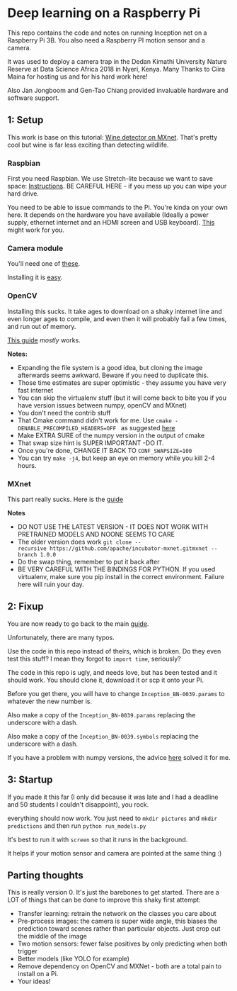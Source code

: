 # Deep learning on a Raspberry Pi

This repo contains the code and notes on running Inception net on a Raspberry Pi 3B. You also need a Raspberry PI motion sensor and a camera.

It was used to deploy a camera trap in the Dedan Kimathi University Nature Reserve at Data Science Africa 2018 in Nyeri, Kenya. Many Thanks to Ciira Maina for hosting us and for his hard work here!

Also Jan Jongboom and Gen-Tao Chiang provided invaluable hardware and software support.

## 1: Setup

This work is base on this tutorial:
[Wine detector on MXnet](https://mxnet.incubator.apache.org/versions/master/tutorials/embedded/wine_detector.html
). That's pretty cool but wine is far less exciting than detecting wildlife.

### Raspbian

First you need Raspbian. We use Stretch-lite because we want to save space: 
[Instructions](https://www.raspberrypi.org/documentation/installation/installing-images/
). BE CAREFUL HERE - if you mess up you can wipe your hard drive.

You need to be able to issue commands to the Pi. You're kinda on your own here. It depends on the hardware you have available (Ideally a power supply, ethernet internet and an HDMI screen and USB keyboard). [This](http://blog.cudmore.io/post/2017/11/22/raspian-stretch/) might work for you. 

### Camera module
You'll need one of [these](https://www.raspberrypi.org/products/camera-module-v2/).

Installing it is [easy](https://thepihut.com/blogs/raspberry-pi-tutorials/16021420-how-to-install-use-the-raspberry-pi-camera).

### OpenCV
Installing this sucks. It take ages to download on a shaky internet line and even longer ages to compile, and even then it will probably fail a few times, and run out of memory.

[This guide](https://www.pyimagesearch.com/2017/09/04/raspbian-stretch-install-opencv-3-python-on-your-raspberry-pi/) *mostly* works.

**Notes:**

* Expanding the file system is a good idea, but cloning the image afterwards seems awkward. Beware if you need to duplicate this.
* Those time estimates are super optimistic - they assume you have very fast internet
* You can skip the virtualenv stuff (but it will come back to bite you if you have version issues between numpy, openCV and MXnet)
* You don't need the contrib stuff
* That Cmake command didn't work for me. Use `cmake -DENABLE_PRECOMPILED_HEADERS=OFF ` as suggested [here](https://github.com/opencv/opencv/issues/6517)
* Make EXTRA SURE of the numpy version in the output of cmake
* That swap size hint is SUPER IMPORTANT -DO IT.
* Once you're done, CHANGE IT BACK TO `CONF_SWAPSIZE=100`
* You can try `make -j4`, but keep an eye on memory while you kill 2-4 hours. 

### MXnet

This part really sucks. Here is the [guide](https://mxnet.incubator.apache.org/install/index.html)

**Notes**

* DO NOT USE THE LATEST VERSION - IT DOES NOT WORK WITH PRETRAINED MODELS AND NOONE SEEMS TO CARE
* The older version does work `git clone --recursive https://github.com/apache/incubator-mxnet.gitmxnet --branch 1.0.0` 
* Do the swap thing, remember to put it back after
* BE VERY CAREFUL WITH THE BINDINGS FOR PYTHON. If you used virtualenv, make sure you pip install in the correct environment. Failure here will ruin your day.


## 2: Fixup

You are now ready to go back to the main [guide](https://mxnet.incubator.apache.org/versions/master/tutorials/embedded/wine_detector.html).

Unfortunately, there are many typos.

Use the code in this repo instead of theirs, which is broken. Do they even test this stuff? I mean they forgot to `import time`, seriously?

The code in this repo is ugly, and needs love, but has been tested and it should work. You should clone it, download it or scp it onto your Pi.

Before you get there, you will have to change `Inception_BN-0039.params` to whatever the new number is. 

Also make a copy of the `Inception_BN-0039.params` replacing the underscore with a dash.

Also make a copy of the `Inception_BN-0039.symbols` replacing the underscore with a dash.

If you have a problem with numpy versions, the advice [here](https://blog.csdn.net/xiaoyezi_1834/article/details/50996006) solved it for me. 

## 3: Startup

If you made it this far (I only did because it was late and I had a deadline and 50 students I couldn't disappoint), you rock.

everything should now work. You just need to 
`mkdir pictures`
and 
`mkdir predictions` and then run `python run_models.py`

It's best to run it with `screen` so that it runs in the background. 
 
It helps if your motion sensor and camera are pointed at the same thing :)

## Parting thoughts

This is really version 0. It's just the barebones to get started. There are a LOT of things that can be done to improve this shaky first attempt:

* Transfer learning: retrain the network on the classes you care about
* Pre-process images: the camera is super wide angle, this biases the prediction toward scenes rather than particular objects. Just crop out the middle of the image
* Two motion sensors: fewer false positives by only predicting when both trigger
* Better models (like YOLO for example)
* Remove dependency on OpenCV and MXNet - both are a total pain to install on a Pi.
* Your ideas!
